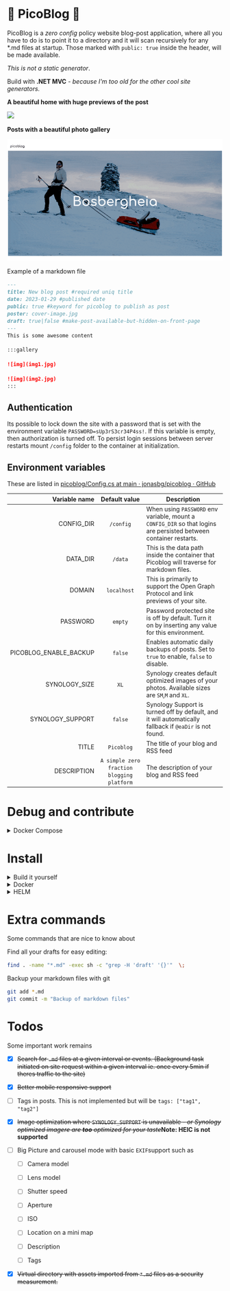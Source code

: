 # 📄 PicoBlog 📄

PicoBlog is a *zero config* policy website blog-post application, where all you have to do is to point it to a directory and it will scan recursively for any *.md files at startup.
Those marked with `public: true` inside the header, will be made available.

*This is not a static generator*.

Build with **.NET MVC** - *because I'm too old for the other cool site generators.*

**A beautiful home with huge previews of the post**

![](.github/docs/images/home.gif)

**Posts with a beautiful photo gallery**

![](.github/docs/images/post.gif)

Example of a markdown file

```markdown
---
title: New blog post #required uniq title
date: 2023-01-29 #published date
public: true #keyword for picoblog to publish as post
poster: cover-image.jpg
draft: true|false #make-post-available-but-hidden-on-front-page
---
This is some awesome content

:::gallery

![img](img1.jpg)

![img](img2.jpg)
:::
```

## Authentication

Its possible to lock down the site with a password that is set with the environment variable `PASSWORD=sUp3rS3cr34P4ss!`. If this variable is empty, then authorization is turned off. To persist login sessions between server restarts mount `/config` folder to the container at initialization.

## Environment variables

These are listed in [picoblog/Config.cs at main · jonasbg/picoblog · GitHub](https://github.com/jonasbg/picoblog/blob/main/Models/Config.cs)

| Variable name        | Default value | Description                                                                                                             |
| --------------------:|:-------------:| ----------------------------------------------------------------------------------------------------------------------- |
| CONFIG_DIR           | `/config`     | When using `PASSWORD` env variable, mount a `CONFIG_DIR` so that logins are persisted between container restarts.        |
| DATA_DIR             | `/data`       | This is the data path inside the container that Picoblog will traverse for markdown files.                               |
| DOMAIN               | `localhost`   | This is primarily to support the Open Graph Protocol and link previews of your site.                                      |
| PASSWORD             | `empty`       | Password protected site is off by default. Turn it on by inserting any value for this environment.                       |
| PICOBLOG_ENABLE_BACKUP | `false`      | Enables automatic daily backups of posts. Set to `true` to enable, `false` to disable.                                    |
| SYNOLOGY_SIZE        | `XL`          | Synology creates default optimized images of your photos. Available sizes are `SM`,`M` and `XL`.                           |
| SYNOLOGY_SUPPORT     | `false`       | Synology Support is turned off by default, and it will automatically fallback if `@eaDir` is not found.                   |
| TITLE     | `Picoblog`       | The title of your blog and RSS feed                   |
| DESCRIPTION     | `A simple zero fraction blogging platform`       | The description of your blog and RSS feed                   |

# Debug and contribute
<details>
  <summary>Docker Compose</summary>

```bash
docker compose up --build webapi
```

</details>

# Install

<details>
  <summary>Build it yourself</summary>

```bash
docker build . -t jonasbg/picoblog
```

</details>

<details>
  <summary>Docker</summary>

  The latest build will always be uploaded to dockerhub so download it from there.

```bash
docker run -d -p 8080:8080 --cap-drop ALL --read-only -e DOMAIN=pico.blog --name picoblog --volume /image/directory:/data:ro jonasbg/picoblog
```
Or with password enabled. Tmpfs is mounted as an example. Persist that to a directory on the host to perist login sessions.
```bash
docker run -d -p 8080:8080 --cap-drop ALL --read-only -e PASSWORD="myPassword" -e DOMAIN=pico.blog --name picoblog --mount type=tmpfs,destination=/config --volume /image/directory:/data:ro jonasbg/picoblog
```

  Open ➡ [localhost:8080](http://localhost:8080).

### Restart
Update the docker image to latest version

```bash
docker run --rm -v /var/run/docker.sock:/var/run/docker.sock containrrr/watchtower --run-once picoblog
```

</details>

<details>
  <summary>HELM</summary>

Install
```bash
helm install picoblog oci://ghcr.io/jonasbg/picoblog/picoblog
```

Download latest version
```bash
helm pull oci://ghcr.io/jonasbg/picoblog/picoblog
``````

### Restart
```bash
kubectl rollout restart deployment/picoblog -n picoblog && kubectl rollout status deployment/picoblog -n picoblog
```

</details>

# Extra commands

Some commands that are nice to know about

Find all your drafts for easy editing:

```bash
find . -name "*.md" -exec sh -c "grep -H 'draft' '{}'"  \;
```

Backup your markdown files with git

```bash
git add *.md
git commit -m "Backup of markdown files"
```

# Todos

Some important work remains

- [x] ~~Search for `.md` files at a given interval or events. (Background task initiated on site request within a given interval ie. once every 5min if theres traffic to the site)~~

- [x] ~~Better mobile responsive support~~

- [ ] Tags in posts. This is not implemented but will be `tags: ["tag1", "tag2"]`

- [x] ~~Image optimization where `SYNOLOGY_SUPPORT` is unavailable - *or Synology optimized imagere are **too** optimized for your taste*~~__Note: HEIC is not supported__

- [ ] Big Picture and carousel mode with basic `EXIF`support such as

  - [ ] Camera model

  - [ ] Lens model

  - [ ] Shutter speed

  - [ ] Aperture

  - [ ] ISO

  - [ ] Location on a mini map

  - [ ] Description

  - [ ] Tags

- [x] ~~Virtual directory with assets imported from `*.md` files as a security measurement.~~
